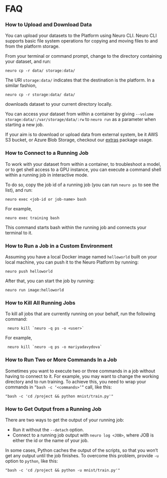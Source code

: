 # FAQ

### How to Upload and Download Data

You can upload your datasets to the Platform using Neuro CLI. Neuro CLI supports basic file system operations for copying and moving files to and from the platform storage.

From your terminal or command prompt, change to the directory containing your dataset, and run:

```
neuro cp -r data/ storage:data/
```

The URI `storage:data/` indicates that the destination is the platform. In a similar fashion,

```
neuro cp -r storage:data/ data/
```

downloads dataset to your current directory locally.

You can access your dataset from within a container by giving `--volume storage:data/:/var/storage/data/:rw` to `neuro run` as a parameter when starting a new job.

If your aim is to download or upload data from external system, be it AWS S3 bucket, or Azure Blob Storage, checkout our [extras](https://app.gitbook.com/s/EicNFI9vPOX1TTMYRKT9/#data-operations) package usage.

### How to Connect to a Running Job

To work with your dataset from within a container, to troubleshoot a model, or to get shell access to a GPU instance, you can execute a command shell within a running job in interactive mode.

To do so, copy the job id of a running job (you can run `neuro ps` to see the list), and run:

```
neuro exec <job-id or job-name> bash
```

For example,

```
neuro exec training bash
```

This command starts bash within the running job and connects your terminal to it.

### How to Run a Job in a Custom Environment

Assuming you have a local Docker image named `helloworld` built on your local machine, you can push it to the Neuro Platform by running:

```
neuro push helloworld
```

After that, you can start the job by running:

```
neuro run image:helloworld
```

### How to Kill All Running Jobs

To kill all jobs that are currently running on your behalf, run the following command:

```
 neuro kill `neuro -q ps -o <user>`
```

For example,

```
 neuro kill `neuro -q ps -o mariyadavydova`
```

### How to Run Two or More Commands In a Job

Sometimes you want to execute two or three commands in a job without having to connect to it. For example, you may want to change the working directory and to run training. To achieve this, you need to wrap your commands in `”bash -c ‘<commands>’”` call, like this:

```
"bash -c 'cd /project && python mnist/train.py'"
```

### How to Get Output from a Running Job

There are two ways to get the output of your running job:

* Run it without the `--detach` option.
* Connect to a running job output with `neuro log <JOB>`, where JOB is either the id or the name of your job.

In some cases, Python caches the output of the scripts, so that you won’t get any output until the job finishes. To overcome this problem, provide `-u` option to `python`, like this:

```
"bash -c 'cd /project && python -u mnist/train.py'"
```
